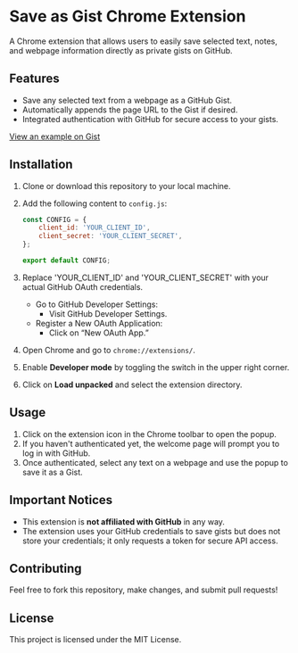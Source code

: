 # Save as Gist Chrome Extension

A Chrome extension that allows users to easily save selected text, notes, and webpage information directly as private gists on GitHub.

## Features

-   Save any selected text from a webpage as a GitHub Gist.
-   Automatically appends the page URL to the Gist if desired.
-   Integrated authentication with GitHub for secure access to your gists.

[View an example on Gist](https://gist.github.com/peterbenoit/c1a621cd3f8b59fd6c60bba40d74866c)

## Installation

1. Clone or download this repository to your local machine.
2. Add the following content to `config.js`:

    ```javascript
    const CONFIG = {
        client_id: 'YOUR_CLIENT_ID',
        client_secret: 'YOUR_CLIENT_SECRET',
    };

    export default CONFIG;
    ```

3. Replace 'YOUR_CLIENT_ID' and 'YOUR_CLIENT_SECRET' with your actual GitHub OAuth credentials.
    - Go to GitHub Developer Settings:
        - Visit GitHub Developer Settings.
    - Register a New OAuth Application:
        - Click on “New OAuth App.”
4. Open Chrome and go to `chrome://extensions/`.
5. Enable **Developer mode** by toggling the switch in the upper right corner.
6. Click on **Load unpacked** and select the extension directory.

## Usage

1. Click on the extension icon in the Chrome toolbar to open the popup.
2. If you haven't authenticated yet, the welcome page will prompt you to log in with GitHub.
3. Once authenticated, select any text on a webpage and use the popup to save it as a Gist.

## Important Notices

-   This extension is **not affiliated with GitHub** in any way.
-   The extension uses your GitHub credentials to save gists but does not store your credentials; it only requests a token for secure API access.

## Contributing

Feel free to fork this repository, make changes, and submit pull requests!

## License

This project is licensed under the MIT License.

